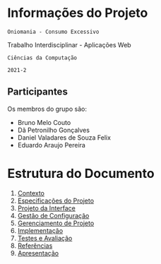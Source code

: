 # Informações do Projeto
`Oniomania - Consumo Excessivo`  

Trabalho Interdisciplinar - Aplicações Web

`Ciências da Computação`

`2021-2`
## Participantes

Os membros do grupo são: 
* Bruno Melo Couto
* Dã Petronilho Gonçalves
* Daniel Valadares de Souza Felix
* Eduardo Araujo Pereira
# Estrutura do Documento

1. [Contexto](1-Contexto.md)
2. [Especificações do Projeto](2-Especificação.md)
3. [Projeto da Interface](3-Interface.md)
4. [Gestão de Configuração](4-Gestão-Configuração.md)
5. [Gerenciamento de Projeto](5-Gerenciamento-Projeto.md)
6. [Implementação](6-Implementação.md)
7. [Testes e Avaliação](7-Testes.md)
8. [Referências](8-Referências.md)
9. [Apresentação](9-Apresentação.md)